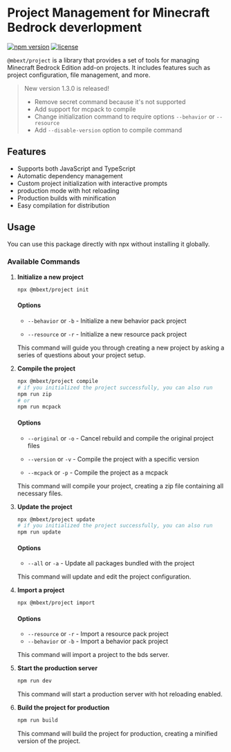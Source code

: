 # Project Management for Minecraft Bedrock deverlopment

[![npm version](https://badge.fury.io/js/%40mbext%2Fproject.svg)](https://www.npmjs.com/package/@mbext/project)
[![license](https://img.shields.io/badge/License-GPL%20v3-blue.svg)](https://github.com/sausage404/mbext-project/blob/main/LICENSE)

`@mbext/project` is a library that provides a set of tools for managing Minecraft Bedrock Edition add-on projects. It includes features such as project configuration, file management, and more.

> New version 1.3.0 is released!
> - Remove secret command because it's not supported
> - Add support for mcpack to compile
> - Change initialization command to require options `--behavior` or `--resource`
> - Add `--disable-version` option to compile command

## Features

- Supports both JavaScript and TypeScript
- Automatic dependency management
- Custom project initialization with interactive prompts
- production mode with hot reloading
- Production builds with minification
- Easy compilation for distribution

## Usage

You can use this package directly with npx without installing it globally.

### Available Commands

1. **Initialize a new project**

   ```bash
   npx @mbext/project init 
   ```

   #### Options

   - `--behavior` or `-b` - Initialize a new behavior pack project

   - `--resource` or `-r` - Initialize a new resource pack project

   This command will guide you through creating a new project by asking a series of questions about your project setup.

2. **Compile the project**

   ```bash
   npx @mbext/project compile
   # if you initialized the project successfully, you can also run
   npm run zip
   # or
   npm run mcpack
   ```

   #### Options

   - `--original` or `-o` - Cancel rebuild and compile the original project files

   - `--version` or `-v` - Compile the project with a specific version

   - `--mcpack` or `-p` - Compile the project as a mcpack

   This command will compile your project, creating a zip file containing all necessary files.

3. **Update the project**

   ```bash
   npx @mbext/project update
   # if you initialized the project successfully, you can also run
   npm run update
   ```

   #### Options

   - `--all` or `-a` - Update all packages bundled with the project

   This command will update and edit the project configuration.

4. **Import a project**

   ```bash
   npx @mbext/project import
   ```

   #### Options

   - `--resource` or `-r` - Import a resource pack project
   - `--behavior` or `-b` - Import a behavior pack project
  
   This command will import a project to the bds server.

5. **Start the production server**

   ```bash
   npm run dev
   ```

   This command will start a production server with hot reloading enabled.

6. **Build the project for production**

   ```bash
   npm run build
   ```

   This command will build the project for production, creating a minified version of the project.

